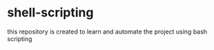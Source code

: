 # shell-scripting
this repository is created to learn and automate the project using bash scripting
